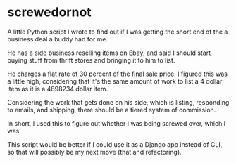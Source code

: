 screwedornot
============

A little Python script I wrote to find out if I was getting the short end of the a business deal a buddy had for me.  

He has a side business reselling items on Ebay, and said I should start buying stuff from thrift stores and bringing it to him to list.

He charges a flat rate of 30 percent of the final sale price.  I figured this was a little high, considering that it's the same amount of work to list a 4 dollar item as it is a 4898234 dollar item.  

Considering the work that gets done on his side, which is listing, responding to emails, and shipping, there should be a tiered system of commission.

In short, I used this to figure out whether I was being screwed over, which I was.

This script would be better if I could use it as a Django app instead of CLI, so that will possibly be my next move (that and refactoring).


